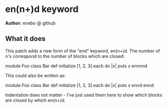 # en(n+)d keyword

**Author:** enebo @ github

## What it does

This patch adds a new form of the "end" keyword, en(n+)d. The number of n's
correspond to the number of blocks which are closed:

module Foo
  class Bar
    def initialize
      [1, 2, 3].each do |x|
        puts x
ennnnd

This could also be written as:

module Foo
  class Bar
    def initialize
      [1, 2, 3].each do |x|
        puts x
    ennd
ennd

Indentation does not matter - I've just used them here to show which blocks are
closed by which en(n+)d.